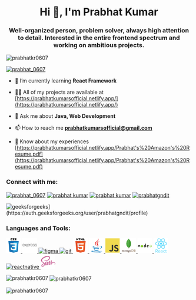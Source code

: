 <h1 align="center">Hi 👋, I'm Prabhat Kumar</h1>
<h3 align="center">Well-organized person, problem solver, always high attention to detail. Interested in the entire frontend spectrum and working on ambitious projects.</h3>

<p align="left"> <img src="https://komarev.com/ghpvc/?username=prabhatkr0607&label=Profile%20views&color=0e75b6&style=flat" alt="prabhatkr0607" /> </p>

<p align="left"> <a href="https://twitter.com/prabhat_0607" target="blank"><img src="https://img.shields.io/twitter/follow/prabhat_0607?logo=twitter&style=for-the-badge" alt="prabhat_0607" /></a> </p>

- 🌱 I’m currently learning **React Framework**

- 👨‍💻 All of my projects are available at [https://prabhatkumarsofficial.netlify.app/](https://prabhatkumarsofficial.netlify.app/)

- 💬 Ask me about **Java, Web Development**

- 📫 How to reach me **prabhatkumarsofficial@gmail.com**

- 📄 Know about my experiences [https://prabhatkumarsofficial.netlify.app/Prabhat's%20Amazon's%20Resume.pdf](https://prabhatkumarsofficial.netlify.app/Prabhat's%20Amazon's%20Resume.pdf)

<h3 align="left">Connect with me:</h3>
<p align="left">
<a href="https://twitter.com/prabhat_0607" target="blank"><img align="center" src="https://raw.githubusercontent.com/rahuldkjain/github-profile-readme-generator/master/src/images/icons/Social/twitter.svg" alt="prabhat_0607" height="30" width="40" /></a>  <a href="https://www.linkedin.com/in/prabhat-kumar-0458a11b5/" target="blank"><img align="center" src="https://raw.githubusercontent.com/rahuldkjain/github-profile-readme-generator/master/src/images/icons/Social/linked-in-alt.svg" alt="prabhat kumar" height="30" width="40" /></a>  <a href="https://fb.com/prabhat kumar" target="blank"><img align="center" src="https://raw.githubusercontent.com/rahuldkjain/github-profile-readme-generator/master/src/images/icons/Social/facebook.svg" alt="prabhat kumar" height="30" width="40" /></a>  <a href="https://auth.geeksforgeeks.org/user/prabhatgndit" target="blank"><img align="center" src="https://raw.githubusercontent.com/rahuldkjain/github-profile-readme-generator/master/src/images/icons/Social/geeks-for-geeks.svg" alt="prabhatgndit" height="30" width="40" /></a>
</p>
<img src='https://cdn.jsdelivr.net/npm/simple-icons@3.0.1/icons/geeksforgeeks.svg' alt='geeksforgeeks' height='40'>](https://auth.geeksforgeeks.org/user/prabhatgndit/profile)

<h3 align="left">Languages and Tools:</h3>
<p align="left">

<a href="https://www.w3schools.com/css/" target="_blank" rel="noreferrer"> <img src="https://raw.githubusercontent.com/devicons/devicon/master/icons/css3/css3-original-wordmark.svg" alt="css3" width="40" height="40"/> </a> <a href="https://expressjs.com" target="_blank" rel="noreferrer"> <img src="https://raw.githubusercontent.com/devicons/devicon/master/icons/express/express-original-wordmark.svg" alt="express" width="40" height="40"/> </a> <a href="https://www.figma.com/" target="_blank" rel="noreferrer"> <img src="https://www.vectorlogo.zone/logos/figma/figma-icon.svg" alt="figma" width="40" height="40"/> </a> <a href="https://git-scm.com/" target="_blank" rel="noreferrer"> <img src="https://www.vectorlogo.zone/logos/git-scm/git-scm-icon.svg" alt="git" width="40" height="40"/> </a> <a href="https://www.w3.org/html/" target="_blank" rel="noreferrer"> <img src="https://raw.githubusercontent.com/devicons/devicon/master/icons/html5/html5-original-wordmark.svg" alt="html5" width="40" height="40"/> </a> <a href="https://www.java.com" target="_blank" rel="noreferrer"> <img src="https://raw.githubusercontent.com/devicons/devicon/master/icons/java/java-original.svg" alt="java" width="40" height="40"/> </a> <a href="https://developer.mozilla.org/en-US/docs/Web/JavaScript" target="_blank" rel="noreferrer"> <img src="https://raw.githubusercontent.com/devicons/devicon/master/icons/javascript/javascript-original.svg" alt="javascript" width="40" height="40"/> </a> <a href="https://www.mongodb.com/" target="_blank" rel="noreferrer"> <img src="https://raw.githubusercontent.com/devicons/devicon/master/icons/mongodb/mongodb-original-wordmark.svg" alt="mongodb" width="40" height="40"/> </a> <a href="https://nodejs.org" target="_blank" rel="noreferrer"> <img src="https://raw.githubusercontent.com/devicons/devicon/master/icons/nodejs/nodejs-original-wordmark.svg" alt="nodejs" width="40" height="40"/> </a> <a href="https://reactjs.org/" target="_blank" rel="noreferrer"> <img src="https://raw.githubusercontent.com/devicons/devicon/master/icons/react/react-original-wordmark.svg" alt="react" width="40" height="40"/> </a> <a href="https://reactnative.dev/" target="_blank" rel="noreferrer"> <img src="https://reactnative.dev/img/header_logo.svg" alt="reactnative" width="40" height="40"/> </a> <a href="https://sass-lang.com" target="_blank" rel="noreferrer"> <img src="https://raw.githubusercontent.com/devicons/devicon/master/icons/sass/sass-original.svg" alt="sass" width="40" height="40"/> </a> </p>

<p><img align="left" src="https://github-readme-stats.vercel.app/api/top-langs?username=prabhatkr0607&show_icons=true&locale=en&layout=compact" alt="prabhatkr0607" /></p>

<p>&nbsp;<img align="center" src="https://github-readme-stats.vercel.app/api?username=prabhatkr0607&show_icons=true&locale=en" alt="prabhatkr0607" /></p>

<p><img align="center" src="https://github-readme-streak-stats.herokuapp.com/?user=prabhatkr0607&" alt="prabhatkr0607" /></p>

